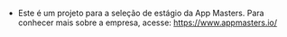 * Este é um projeto para a seleção de estágio da App Masters.
Para conhecer mais sobre a empresa, acesse: https://www.appmasters.io/
